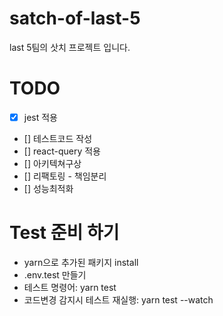 # satch-of-last-5

last 5팀의 삿치 프로젝트 입니다.

# TODO

- [x] jest 적용
- [] 테스트코드 작성
- [] react-query 적용
- [] 아키텍쳐구상
- [] 리팩토링 - 책임분리
- [] 성능최적화

# Test 준비 하기

- yarn으로 추가된 패키지 install
- .env.test 만들기
- 테스트 명령어: yarn test
- 코드변경 감지시 테스트 재실행: yarn test --watch
